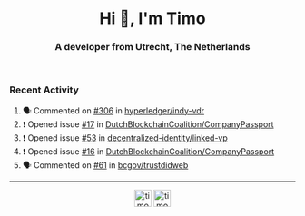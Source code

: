 <h1 align="center">Hi 👋, I'm Timo</h1>
<h3 align="center">A developer from Utrecht, The Netherlands</h3>
<br/>
<!-- https://github.com/rahuldkjain/github-profile-readme-generator --!>

<!--  <p align="left"><img src="https://github-readme-stats.vercel.app/api?username=timoglastra&show_icons=true&count_private=true&" alt="timoglastra" /></p> --!>

<!--
Github language stats
<p align="left"><img src="https://github-readme-stats.vercel.app/api/top-langs/?username=timoglastra&layout=compact" alt="timoglastra" /><p>
-->

<!-- Codestats language stats -->
<!-- <p align="left"><img src="https://codestats-readme.vercel.app/api/top-langs/?username=timoglastra&layout=compact&language_count=12" alt="timoglastra" /><p>    --!>
  
<h3>Recent Activity</h3>

<!--START_SECTION:activity-->
1. 🗣 Commented on [#306](https://github.com/hyperledger/indy-vdr/issues/306#issuecomment-2199453258) in [hyperledger/indy-vdr](https://github.com/hyperledger/indy-vdr)
2. ❗ Opened issue [#17](https://github.com/DutchBlockchainCoalition/CompanyPassport/issues/17) in [DutchBlockchainCoalition/CompanyPassport](https://github.com/DutchBlockchainCoalition/CompanyPassport)
3. ❗ Opened issue [#53](https://github.com/decentralized-identity/linked-vp/issues/53) in [decentralized-identity/linked-vp](https://github.com/decentralized-identity/linked-vp)
4. ❗ Opened issue [#16](https://github.com/DutchBlockchainCoalition/CompanyPassport/issues/16) in [DutchBlockchainCoalition/CompanyPassport](https://github.com/DutchBlockchainCoalition/CompanyPassport)
5. 🗣 Commented on [#61](https://github.com/bcgov/trustdidweb/issues/61#issuecomment-2198483377) in [bcgov/trustdidweb](https://github.com/bcgov/trustdidweb)
<!--END_SECTION:activity-->

---

<p align="center">
<a href="https://twitter.com/timoglastra" target="blank"><img align="center" src="https://cdn.jsdelivr.net/npm/simple-icons@3.0.1/icons/twitter.svg" alt="timoglastra" height="30" width="30" /></a>
<a href="https://linkedin.com/in/timoglastra" target="blank"><img align="center" src="https://cdn.jsdelivr.net/npm/simple-icons@3.0.1/icons/linkedin.svg" alt="timoglastra" height="30" width="30" /></a>
</p>



